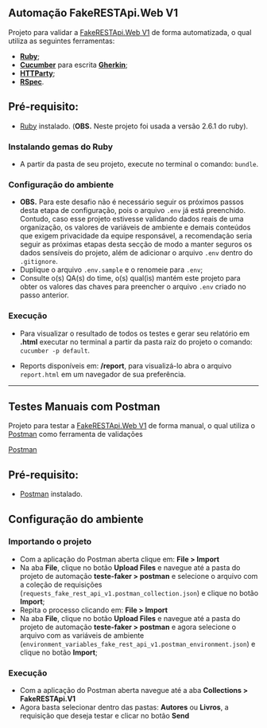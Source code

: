 ## Automação FakeRESTApi.Web V1

  Projeto para validar a [FakeRESTApi.Web V1](https://fakerestapi.azurewebsites.net/index.html) de forma automatizada, o qual utiliza as seguintes ferramentas:

  - **[Ruby](https://www.ruby-lang.org/en/)**;
  - **[Cucumber](https://cucumber.io)** para escrita **[Gherkin](https://cucumber.io/docs/gherkin/reference/)**;
  - **[HTTParty](https://github.com/jnunemaker/httparty)**;
  - **[RSpec](https://github.com/rspec/rspec)**.

## Pré-requisito: 

  - [Ruby](https://www.digitalocean.com/community/tutorials/how-to-install-ruby-on-rails-with-rbenv-on-ubuntu-18-04-pt) instalado. (**OBS.** Neste projeto foi usada a versão 2.6.1 do ruby).

### Instalando gemas do Ruby

  - A partir da pasta de seu projeto, execute no terminal o comando: `bundle`.

### Configuração do ambiente

  - **OBS.** Para este desafio não é necessário seguir os próximos passos desta etapa de configuração, pois o arquivo `.env` já está preenchido. Contudo, caso esse projeto estivesse validando dados reais de uma organização, os valores de variáveis de ambiente e demais conteúdos que exigem privacidade da equipe responsável, a recomendação seria seguir as próximas etapas desta secção de modo a manter seguros os dados sensíveis do projeto, além de adicionar o arquivo `.env` dentro do `.gitignore`.
  - Duplique o arquivo `.env.sample` e o renomeie para `.env`;
  - Consulte o(s) QA(s) do time, o(s) qual(is) mantém este projeto para obter os valores das chaves para preencher o arquivo `.env` criado no passo anterior.

### Execução

  - Para visualizar o resultado de todos os testes e gerar seu relatório em **.html** executar no terminal a partir da pasta raiz do projeto o comando: `cucumber -p default`.

  - Reports disponíveis em: **/report**, para visualizá-lo abra o arquivo `report.html` em um navegador de sua preferência.

---

## Testes Manuais com Postman

  Projeto para testar a [FakeRESTApi.Web V1](https://fakerestapi.azurewebsites.net/index.html) de forma manual, o qual utiliza o [Postman](https://www.postman.com) como ferramenta de validações

  [Postman](https://www.postman.com/downloads)

## Pré-requisito: 

  - [Postman](https://www.postman.com/downloads) instalado.

## Configuração do ambiente

### Importando o projeto

  - Com a aplicação do Postman aberta clique em: **File > Import**
  - Na aba **File**, clique no botão **Upload Files** e navegue até a pasta do projeto de automação **teste-faker > postman** e selecione o arquivo com a coleção de requisições (`requests_fake_rest_api_v1.postman_collection.json`) e clique no botão **Import**;
  - Repita o processo clicando em: **File > Import**
  - Na aba **File**, clique no botão **Upload Files** e navegue até a pasta do projeto de automação **teste-faker > postman** e agora selecione o arquivo com as variáveis de ambiente (`environment_variables_fake_rest_api_v1.postman_environment.json`) e clique no botão **Import**;

### Execução

  - Com a aplicação do Postman aberta navegue até a aba **Collections > FakeRESTApi.V1**
  - Agora basta selecionar dentro das pastas: **Autores** ou **Livros**, a requisição que deseja testar e clicar no botão **Send**